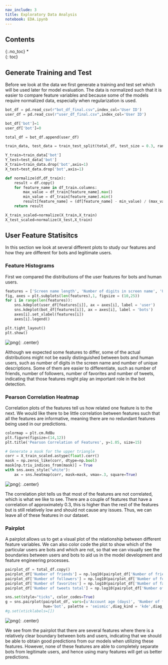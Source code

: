 ```yaml
---
nav_include: 3
title: Exploratory Data Analysis
notebook: EDA.ipynb
---
```


## Contents
{:.no_toc}
*  
{: toc}

## Generate Training and Test 

Before we look at the data we first generate a training and test set which will be used later for model evaluation. The data is normalized such that it is easier to compare feature variables and because some of the models require normalized data, especially when regularization is used.

```python
bot_df = pd.read_csv(r"bot_df_final.csv",index_col='User ID')
user_df = pd.read_csv(r"user_df_final.csv",index_col='User ID')

bot_df['bot']=1
user_df['bot']=0

total_df = bot_df.append(user_df)

train_data, test_data = train_test_split(total_df, test_size = 0.3, random_state=99)

Y_train=train_data['bot']
Y_test=test_data['bot']
X_train=train_data.drop('bot',axis=1)
X_test=test_data.drop('bot',axis=1)

def normalize(df,df_train):
    result = df.copy()
    for feature_name in df_train.columns:
        max_value = df_train[feature_name].max()
        min_value = df_train[feature_name].min()
        result[feature_name] = (df[feature_name] - min_value) / (max_value - min_value)
    return result

X_train_scaled=normalize(X_train,X_train)
X_test_scaled=normalize(X_test,X_train)
```

## User Feature Statisitcs

In this section we look at several different plots to study our features and how they are different for bots and legitimate users.

### Feature Histograms

First we compared the distributions of the user features for bots and human users. 


```python
features = ['Screen name length', 'Number of digits in screen name', 'User name length', 'Account age (days)', 'Number of unique profile descriptions','Default picture (binary)','Number of friends','Number of followers','Number of favorites','Number of tweets per hour', 'Number of tweets total','timing_tweet']
fig, axes = plt.subplots(len(features),1, figsize = (10,25))
for i in range(len(features)):
    sns.kdeplot(user_df[features[i]], ax = axes[i], label = 'user')
    sns.kdeplot(bot_df[features[i]], ax = axes[i], label = 'bots')
    axes[i].set_xlabel(features[i])
    axes[i].legend()

plt.tight_layout()
plt.show()
```


![png](EDA_files/EDA_6_0.png){: .center}

Although we expected some features to differ, some of the actual distributions might not be easily distinguished between bots and human users, such as number of digits in the screen name and number of unique descriptions. Some of them are easier to differentiate, such as number of friends, number of followers, number of favorites and number of tweets, indicating that those features might play an important role in the bot detection.

### Pearson Correlation Heatmap

Correlation plots of the features tell us how related one feature is to the next. We would like there to be little correlation between features such that all the features are informative, meaning there are no redundant features being used in our predictions.

```python
colormap = plt.cm.RdBu
plt.figure(figsize=(14,12))
plt.title('Pearson Correlation of Features', y=1.05, size=15)

# Generate a mask for the upper triangle
corr = X_train_scaled.astype(float).corr()
mask = np.zeros_like(corr, dtype=np.bool)
mask[np.triu_indices_from(mask)] = True
with sns.axes_style("white"):
    ax = sns.heatmap(corr, mask=mask, vmax=.3, square=True)
```

![png](EDA_files/EDA_7_0.png){: .center}

The correlation plot tells us that most of the features are not correlated, which is what we like to see. There are a couple of features that have a correlation of approximately 0.3, this is higher than the rest of the features but is still relatively low and should not cause any issues. Thus, we can leave all of these features in our dataset.

### Pairplot

A pairplot allows us to get a visual plot of the relationship between different feature variables. We can also color code the plot to show which of the particular users are bots and which are not, so that we can visually see the boundaries between users and bots to aid us in the model development and feature engineering processes.

```python
pairplot_df = total_df.copy()
pairplot_df['Number of friends'] = np.log10(pairplot_df['Number of friends'])
pairplot_df['Number of followers'] = np.log10(pairplot_df['Number of followers'])
pairplot_df['Number of favorites'] = np.log10(pairplot_df['Number of favorites'])
pairplot_df['Number of tweets total'] = np.log10(pairplot_df['Number of tweets total'])

sns.set(style="ticks", color_codes=True)
g = sns.pairplot(pairplot_df, vars=[u'Account age (days)', 'Number of friends', u'Number of followers', u'Number of favorites', u'Number of tweets total', u'timing_tweet'],
                 hue='bot', palette = 'seismic',diag_kind = 'kde',diag_kws=dict(shade=True),plot_kws=dict(s=10))
#g.set(xticklabels=[])
```


![png](EDA_files/EDA_8_0.png){: .center}

We see from the pairplot that there are several features where there is a relatively clear boundary between bots and users, indicating that we should be able to obtain good predictions from our models when utilizing these features. However, none of these features are able to completely separate bots from legitimate users, and hence using many features will get us better predictions. 


